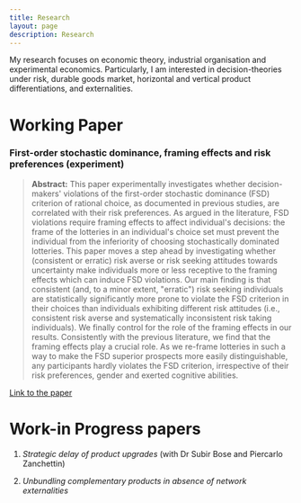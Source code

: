 ```yaml
---
title: Research
layout: page
description: Research
---
```


My research focuses on economic theory, industrial organisation and experimental economics. Particularly, I am interested in decision-theories under risk, durable goods market, horizontal and vertical product differentiations, and externalities. 

# Working Paper

### First-order stochastic dominance, framing effects and risk preferences (experiment)

> **Abstract:** This paper experimentally investigates whether decision-makers' violations of the first-order stochastic dominance (FSD) criterion of rational choice, as documented in previous studies, are correlated with their risk preferences. As argued in the literature, FSD violations require framing effects to affect individual's decisions: the frame of the lotteries in an individual's choice set must prevent the individual from the inferiority of choosing stochastically dominated lotteries. This paper moves a step ahead by investigating whether (consistent or erratic) risk averse or risk seeking attitudes towards uncertainty make individuals more or less receptive to the framing effects which can induce FSD violations. Our main finding is that consistent (and, to a minor extent, "erratic") risk seeking individuals are statistically significantly more prone to violate the FSD criterion in their choices than individuals exhibiting different risk attitudes (i.e., consistent risk averse and systematically inconsistent risk taking individuals). We finally control for the role of the framing effects in our results. Consistently with the previous literature, we find that the framing effects play a crucial role. As we re-frame lotteries in such a way to make the FSD superior prospects more easily distinguishable, any participants hardly violates the FSD criterion, irrespective of their risk preferences, gender and exerted cognitive abilities.

[Link to the paper](https://papers.ssrn.com/sol3/papers.cfm?abstract_id=4360568)

# Work-in Progress papers

1. *Strategic delay of product upgrades* (with Dr Subir Bose and Piercarlo Zanchettin)

2. *Unbundling complementary products in absence of network externalities*
